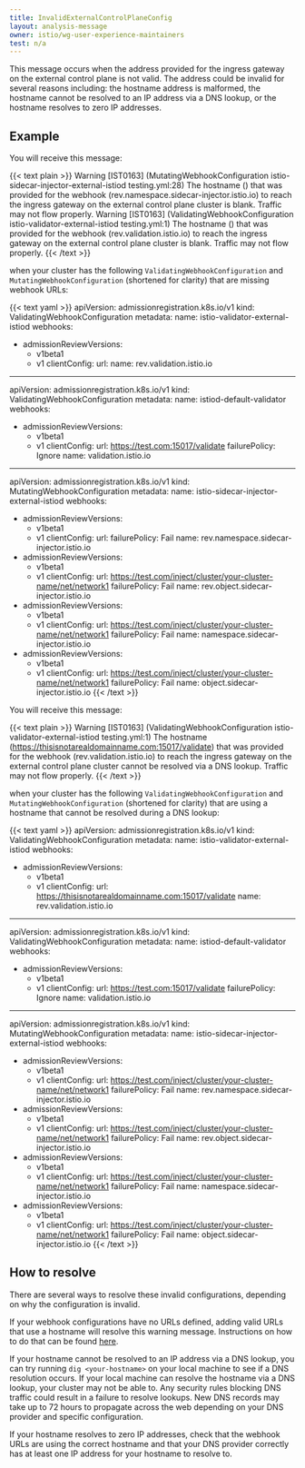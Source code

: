 ```yaml
---
title: InvalidExternalControlPlaneConfig
layout: analysis-message
owner: istio/wg-user-experience-maintainers
test: n/a
---
```

<!-- markdownlint-disable-file MD007 -->
This message occurs when the address provided for the ingress gateway on the external control plane is not valid. The address could be invalid for several reasons including: the hostname address is malformed, the hostname cannot be resolved to an IP address via a DNS lookup, or the hostname resolves to zero IP addresses.

## Example

You will receive this message:

{{< text plain >}}
Warning [IST0163] (MutatingWebhookConfiguration istio-sidecar-injector-external-istiod testing.yml:28) The hostname () that was provided for the webhook (rev.namespace.sidecar-injector.istio.io) to reach the ingress gateway on the external control plane cluster is blank. Traffic may not flow properly.
Warning [IST0163] (ValidatingWebhookConfiguration istio-validator-external-istiod testing.yml:1) The hostname () that was provided for the webhook (rev.validation.istio.io) to reach the ingress gateway on the external control plane cluster is blank. Traffic may not flow properly.
{{< /text >}}

when your cluster has the following `ValidatingWebhookConfiguration` and `MutatingWebhookConfiguration` (shortened for clarity) that are missing webhook URLs:

{{< text yaml >}}
apiVersion: admissionregistration.k8s.io/v1
kind: ValidatingWebhookConfiguration
metadata:
  name: istio-validator-external-istiod
webhooks:
- admissionReviewVersions:
  - v1beta1
  - v1
  clientConfig:
    url:
  name: rev.validation.istio.io

---
apiVersion: admissionregistration.k8s.io/v1
kind: ValidatingWebhookConfiguration
metadata:
  name: istiod-default-validator
webhooks:
- admissionReviewVersions:
  - v1beta1
  - v1
  clientConfig:
    url: https://test.com:15017/validate
  failurePolicy: Ignore
  name: validation.istio.io

---
apiVersion: admissionregistration.k8s.io/v1
kind: MutatingWebhookConfiguration
metadata:
  name: istio-sidecar-injector-external-istiod
webhooks:
- admissionReviewVersions:
  - v1beta1
  - v1
  clientConfig:
    url:
  failurePolicy: Fail
  name: rev.namespace.sidecar-injector.istio.io
- admissionReviewVersions:
  - v1beta1
  - v1
  clientConfig:
    url: https://test.com/inject/cluster/your-cluster-name/net/network1
  failurePolicy: Fail
  name: rev.object.sidecar-injector.istio.io
- admissionReviewVersions:
  - v1beta1
  - v1
  clientConfig:
    url: https://test.com/inject/cluster/your-cluster-name/net/network1
  failurePolicy: Fail
  name: namespace.sidecar-injector.istio.io
- admissionReviewVersions:
  - v1beta1
  - v1
  clientConfig:
    url: https://test.com/inject/cluster/your-cluster-name/net/network1
  failurePolicy: Fail
  name: object.sidecar-injector.istio.io
{{< /text >}}

You will receive this message:

{{< text plain >}}
Warning [IST0163] (ValidatingWebhookConfiguration istio-validator-external-istiod testing.yml:1) The hostname (https://thisisnotarealdomainname.com:15017/validate) that was provided for the webhook (rev.validation.istio.io) to reach the ingress gateway on the external control plane cluster cannot be resolved via a DNS lookup. Traffic may not flow properly.
{{< /text >}}

when your cluster has the following `ValidatingWebhookConfiguration` and `MutatingWebhookConfiguration` (shortened for clarity) that are using a hostname that cannot be resolved during a DNS lookup:

{{< text yaml >}}
apiVersion: admissionregistration.k8s.io/v1
kind: ValidatingWebhookConfiguration
metadata:
  name: istio-validator-external-istiod
webhooks:
- admissionReviewVersions:
  - v1beta1
  - v1
  clientConfig:
    url: https://thisisnotarealdomainname.com:15017/validate
  name: rev.validation.istio.io

---
apiVersion: admissionregistration.k8s.io/v1
kind: ValidatingWebhookConfiguration
metadata:
  name: istiod-default-validator
webhooks:
- admissionReviewVersions:
  - v1beta1
  - v1
  clientConfig:
    url: https://test.com:15017/validate
  failurePolicy: Ignore
  name: validation.istio.io

---
apiVersion: admissionregistration.k8s.io/v1
kind: MutatingWebhookConfiguration
metadata:
  name: istio-sidecar-injector-external-istiod
webhooks:
- admissionReviewVersions:
  - v1beta1
  - v1
  clientConfig:
    url: https://test.com/inject/cluster/your-cluster-name/net/network1
  failurePolicy: Fail
  name: rev.namespace.sidecar-injector.istio.io
- admissionReviewVersions:
  - v1beta1
  - v1
  clientConfig:
    url: https://test.com/inject/cluster/your-cluster-name/net/network1
  failurePolicy: Fail
  name: rev.object.sidecar-injector.istio.io
- admissionReviewVersions:
  - v1beta1
  - v1
  clientConfig:
    url: https://test.com/inject/cluster/your-cluster-name/net/network1
  failurePolicy: Fail
  name: namespace.sidecar-injector.istio.io
- admissionReviewVersions:
  - v1beta1
  - v1
  clientConfig:
    url: https://test.com/inject/cluster/your-cluster-name/net/network1
  failurePolicy: Fail
  name: object.sidecar-injector.istio.io
{{< /text >}}

## How to resolve

There are several ways to resolve these invalid configurations, depending on why the configuration is invalid.

If your webhook configurations have no URLs defined, adding valid URLs that use a hostname will resolve this warning message. Instructions on how to do that can be found [here](/docs/setup/install/external-controlplane/#set-up-the-remote-config-cluster).

If your hostname cannot be resolved to an IP address via a DNS lookup, you can try running `dig <your-hostname>` on your local machine to see if a DNS resolution occurs. If your local machine can resolve the hostname via a DNS lookup, your cluster may not be able to. Any security rules blocking DNS traffic could result in a failure to resolve lookups. New DNS records may take up to 72 hours to propagate across the web depending on your DNS provider and specific configuration.

If your hostname resolves to zero IP addresses, check that the webhook URLs are using the correct hostname and that your DNS provider correctly has at least one IP address for your hostname to resolve to.
